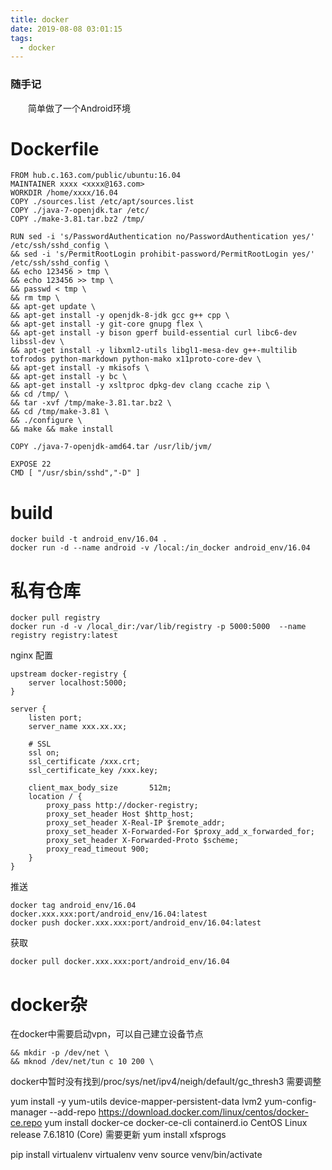 ```yaml
---
title: docker
date: 2019-08-08 03:01:15
tags:
  - docker
---
```


### 随手记

&emsp;&emsp;简单做了一个Android环境

<!-- more -->

# Dockerfile

```
FROM hub.c.163.com/public/ubuntu:16.04
MAINTAINER xxxx <xxxx@163.com>
WORKDIR /home/xxxx/16.04
COPY ./sources.list /etc/apt/sources.list
COPY ./java-7-openjdk.tar /etc/
COPY ./make-3.81.tar.bz2 /tmp/

RUN sed -i 's/PasswordAuthentication no/PasswordAuthentication yes/' /etc/ssh/sshd_config \
&& sed -i 's/PermitRootLogin prohibit-password/PermitRootLogin yes/' /etc/ssh/sshd_config \
&& echo 123456 > tmp \
&& echo 123456 >> tmp \
&& passwd < tmp \
&& rm tmp \
&& apt-get update \
&& apt-get install -y openjdk-8-jdk gcc g++ cpp \
&& apt-get install -y git-core gnupg flex \
&& apt-get install -y bison gperf build-essential curl libc6-dev libssl-dev \
&& apt-get install -y libxml2-utils libgl1-mesa-dev g++-multilib tofrodos python-markdown python-mako x11proto-core-dev \
&& apt-get install -y mkisofs \
&& apt-get install -y bc \
&& apt-get install -y xsltproc dpkg-dev clang ccache zip \
&& cd /tmp/ \
&& tar -xvf /tmp/make-3.81.tar.bz2 \
&& cd /tmp/make-3.81 \
&& ./configure \
&& make && make install

COPY ./java-7-openjdk-amd64.tar /usr/lib/jvm/

EXPOSE 22
CMD [ "/usr/sbin/sshd","-D" ]
```

# build

```
docker build -t android_env/16.04 .
docker run -d --name android -v /local:/in_docker android_env/16.04 
```

# 私有仓库

```
docker pull registry
docker run -d -v /local_dir:/var/lib/registry -p 5000:5000  --name registry registry:latest
```

nginx 配置

```
upstream docker-registry {
	server localhost:5000;
}

server {
	listen port;
	server_name xxx.xx.xx;

	# SSL
	ssl on;
	ssl_certificate /xxx.crt;
	ssl_certificate_key /xxx.key;
      
	client_max_body_size       512m;
	location / {
		proxy_pass http://docker-registry;
		proxy_set_header Host $http_host;
		proxy_set_header X-Real-IP $remote_addr;
		proxy_set_header X-Forwarded-For $proxy_add_x_forwarded_for;
		proxy_set_header X-Forwarded-Proto $scheme;
		proxy_read_timeout 900;
	}
}
```

推送
```
docker tag android_env/16.04 docker.xxx.xxx:port/android_env/16.04:latest
docker push docker.xxx.xxx:port/android_env/16.04:latest
```

获取
```
docker pull docker.xxx.xxx:port/android_env/16.04
```

# docker杂

在docker中需要启动vpn，可以自己建立设备节点
```
&& mkdir -p /dev/net \
&& mknod /dev/net/tun c 10 200 \
```

docker中暂时没有找到/proc/sys/net/ipv4/neigh/default/gc_thresh3
需要调整


yum install -y yum-utils device-mapper-persistent-data lvm2
yum-config-manager     --add-repo     https://download.docker.com/linux/centos/docker-ce.repo
yum install docker-ce docker-ce-cli containerd.io
CentOS Linux release 7.6.1810 (Core) 
需要更新
yum install xfsprogs




pip install virtualenv
virtualenv venv
source venv/bin/activate
